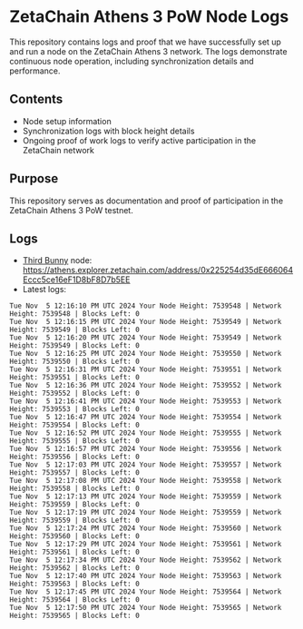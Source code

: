 # ZetaChain Athens 3 PoW Node Logs
This repository contains logs and proof that we have successfully set up and run a node on the ZetaChain Athens 3 network. The logs demonstrate continuous node operation, including synchronization details and performance.

## Contents
- Node setup information
- Synchronization logs with block height details
- Ongoing proof of work logs to verify active participation in the ZetaChain network

## Purpose
This repository serves as documentation and proof of participation in the ZetaChain Athens 3 PoW testnet.

## Logs

- [Third Bunny](https://thirdbunny.xyz/) node: https://athens.explorer.zetachain.com/address/0x225254d35dE666064Eccc5ce16eF1D8bF8D7b5EE
- Latest logs:
```
Tue Nov  5 12:16:10 PM UTC 2024 Your Node Height: 7539548 | Network Height: 7539548 | Blocks Left: 0
Tue Nov  5 12:16:15 PM UTC 2024 Your Node Height: 7539549 | Network Height: 7539549 | Blocks Left: 0
Tue Nov  5 12:16:20 PM UTC 2024 Your Node Height: 7539549 | Network Height: 7539549 | Blocks Left: 0
Tue Nov  5 12:16:25 PM UTC 2024 Your Node Height: 7539550 | Network Height: 7539550 | Blocks Left: 0
Tue Nov  5 12:16:31 PM UTC 2024 Your Node Height: 7539551 | Network Height: 7539551 | Blocks Left: 0
Tue Nov  5 12:16:36 PM UTC 2024 Your Node Height: 7539552 | Network Height: 7539552 | Blocks Left: 0
Tue Nov  5 12:16:41 PM UTC 2024 Your Node Height: 7539553 | Network Height: 7539553 | Blocks Left: 0
Tue Nov  5 12:16:47 PM UTC 2024 Your Node Height: 7539554 | Network Height: 7539554 | Blocks Left: 0
Tue Nov  5 12:16:52 PM UTC 2024 Your Node Height: 7539555 | Network Height: 7539555 | Blocks Left: 0
Tue Nov  5 12:16:57 PM UTC 2024 Your Node Height: 7539556 | Network Height: 7539556 | Blocks Left: 0
Tue Nov  5 12:17:03 PM UTC 2024 Your Node Height: 7539557 | Network Height: 7539557 | Blocks Left: 0
Tue Nov  5 12:17:08 PM UTC 2024 Your Node Height: 7539558 | Network Height: 7539558 | Blocks Left: 0
Tue Nov  5 12:17:13 PM UTC 2024 Your Node Height: 7539559 | Network Height: 7539559 | Blocks Left: 0
Tue Nov  5 12:17:19 PM UTC 2024 Your Node Height: 7539559 | Network Height: 7539559 | Blocks Left: 0
Tue Nov  5 12:17:24 PM UTC 2024 Your Node Height: 7539560 | Network Height: 7539560 | Blocks Left: 0
Tue Nov  5 12:17:29 PM UTC 2024 Your Node Height: 7539561 | Network Height: 7539561 | Blocks Left: 0
Tue Nov  5 12:17:34 PM UTC 2024 Your Node Height: 7539562 | Network Height: 7539562 | Blocks Left: 0
Tue Nov  5 12:17:40 PM UTC 2024 Your Node Height: 7539563 | Network Height: 7539563 | Blocks Left: 0
Tue Nov  5 12:17:45 PM UTC 2024 Your Node Height: 7539564 | Network Height: 7539564 | Blocks Left: 0
Tue Nov  5 12:17:50 PM UTC 2024 Your Node Height: 7539565 | Network Height: 7539565 | Blocks Left: 0
```
